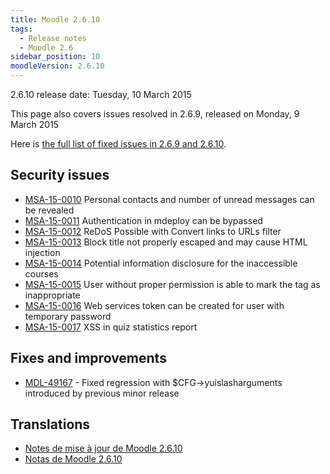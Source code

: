 ```yaml
---
title: Moodle 2.6.10
tags:
  - Release notes
  - Moodle 2.6
sidebar_position: 10
moodleVersion: 2.6.10
---
```


2.6.10 release date: Tuesday, 10 March 2015

This page also covers issues resolved in 2.6.9, released on Monday, 9 March 2015

Here is [the full list of fixed issues in 2.6.9 and 2.6.10](https://tracker.moodle.org/issues/?jql=project%20%3D%20mdl%20AND%20resolution%20%3D%20fixed%20AND%20fixVersion%20in%20%28%222.6.9%22%2C%20%222.6.10%22%29%20ORDER%20BY%20priority%20DESC&runQuery=true&clear=true).

## Security issues

- [MSA-15-0010](https://moodle.org/mod/forum/discuss.php?d=307380) Personal contacts and number of unread messages can be revealed
- [MSA-15-0011](https://moodle.org/mod/forum/discuss.php?d=307381) Authentication in mdeploy can be bypassed
- [MSA-15-0012](https://moodle.org/mod/forum/discuss.php?d=307382) ReDoS Possible with Convert links to URLs filter
- [MSA-15-0013](https://moodle.org/mod/forum/discuss.php?d=307383) Block title not properly escaped and may cause HTML injection
- [MSA-15-0014](https://moodle.org/mod/forum/discuss.php?d=307384) Potential information disclosure for the inaccessible courses
- [MSA-15-0015](https://moodle.org/mod/forum/discuss.php?d=307385) User without proper permission is able to mark the tag as inappropriate
- [MSA-15-0016](https://moodle.org/mod/forum/discuss.php?d=307386) Web services token can be created for user with temporary password
- [MSA-15-0017](https://moodle.org/mod/forum/discuss.php?d=307387) XSS in quiz statistics report

## Fixes and improvements

- [MDL-49167](https://tracker.moodle.org/browse/MDL-49167) - Fixed regression with $CFG->yuislasharguments introduced by previous minor release

## Translations

- [Notes de mise à jour de Moodle 2.6.10](https://docs.moodle.org/fr/Notes_de_mise_à_jour_de_Moodle_2.6.10)
- [Notas de Moodle 2.6.10](https://docs.moodle.org/es/Notas_de_Moodle_2.6.10)
